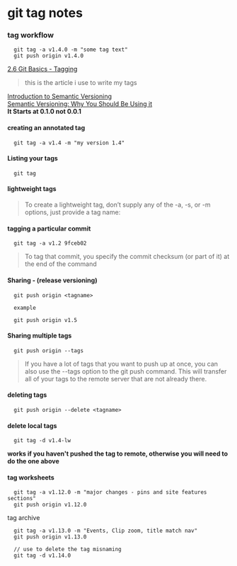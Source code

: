# git tag notes

### tag workflow
```
  git tag -a v1.4.0 -m "some tag text"
  git push origin v1.4.0
```

[2.6 Git Basics - Tagging](https://git-scm.com/book/en/v2/Git-Basics-Tagging)   
> this is the article i use to write my tags

[Introduction to Semantic Versioning](https://www.geeksforgeeks.org/introduction-semantic-versioning/)   
[Semantic Versioning: Why You Should Be Using it](https://www.sitepoint.com/semantic-versioning-why-you-should-using/)   
**It Starts at 0.1.0 not 0.0.1**


#### creating an annotated tag
```
  git tag -a v1.4 -m "my version 1.4"
```

#### Listing your tags
```
  git tag
```

#### lightweight tags
>To create a lightweight tag, don’t supply any of the -a, -s, or -m options, just provide a tag name:



#### tagging a particular commit
```
  git tag -a v1.2 9fceb02
```
>To tag that commit, you specify the commit checksum (or part of it) at the end of the command


#### Sharing  - (release versioning)
```
  git push origin <tagname>

  example

  git push origin v1.5
```

#### Sharing multiple tags
```
  git push origin --tags
```
> If you have a lot of tags that you want to push up at once, you can also use the --tags option to the git push command. This will transfer all of your tags to the remote server that are not already there.

#### deleting tags
```
  git push origin --delete <tagname>
```

#### delete local tags
```
  git tag -d v1.4-lw
```
**works if you haven't pushed the tag to remote, otherwise you will need to do the one above**

#### tag worksheets   

```
  git tag -a v1.12.0 -m "major changes - pins and site features sections"
  git push origin v1.12.0
```


tag archive

```
  git tag -a v1.13.0 -m "Events, Clip zoom, title match nav"
  git push origin v1.13.0

  // use to delete the tag misnaming
  git tag -d v1.14.0
```